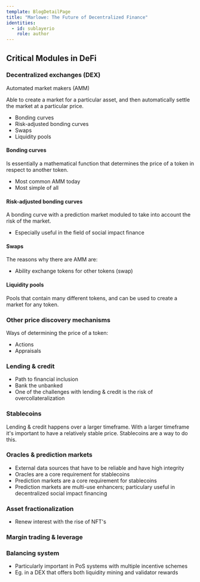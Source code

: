 ```yaml
---
template: BlogDetailPage
title: "Marlowe: The Future of Decentralized Finance"
identities:
  - id: sublayerio
    role: author
---
```


## Critical Modules in DeFi

### Decentralized exchanges (DEX)

Automated market makers (AMM)

Able to create a market for a particular asset, and then automatically settle the market at a particular price.

- Bonding curves
- Risk-adjusted bonding curves
- Swaps
- Liquidity pools

#### Bonding curves

Is essentially a mathematical function that determines the price of a token in respect to another token.

- Most common AMM today
- Most simple of all

#### Risk-adjusted bonding curves

A bonding curve with a prediction market moduled to take into account the risk of the market.

- Especially useful in the field of social impact finance

#### Swaps

The reasons why there are AMM are:

- Ability exchange tokens for other tokens (swap)

#### Liquidity pools

Pools that contain many different tokens, and can be used to create a market for any token.

### Other price discovery mechanisms

Ways of determining the price of a token:

- Actions
- Appraisals

### Lending & credit

- Path to financial inclusion
- Bank the unbanked
- One of the challenges with lending & credit is the risk of overcollateralization

### Stablecoins

Lending & credit happens over a larger timeframe. With a larger timeframe it's important to have a relatively stable price. Stablecoins are a way to do this.

### Oracles & prediction markets

- External data sources that have to be reliable and have high integrity
- Oracles are a core requirement for stablecoins
- Prediction markets are a core requirement for stablecoins
- Prediction markets are multi-use enhancers; particulary useful in decentralized social impact financing

### Asset fractionalization

- Renew interest with the rise of NFT's

### Margin trading & leverage

### Balancing system

- Particularly important in PoS systems with multiple incentive schemes
- Eg. in a DEX that offers both liquidity mining and validator rewards
